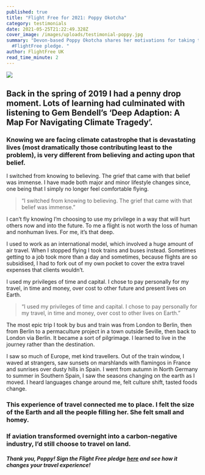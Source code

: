 ```yaml
---
published: true
title: "Flight Free for 2021: Poppy Okotcha"
category: testimonials
date: 2021-05-25T21:22:49.328Z
cover_image: /images/uploads/testimonial-poppy.jpg
summary: "Devon-based Poppy Okotcha shares her motivations for taking the
  #FlightFree pledge. "
author: FlightFree UK
read_time_minute: 2
---
```

![](/images/uploads/testimonial-poppy.jpg)

## Back in the spring of 2019 I had a penny drop moment. Lots of learning had culminated with listening to Gem Bendell’s ‘Deep Adaption: A Map For Navigating Climate Tragedy’.

### Knowing we are facing climate catastrophe that is devastating lives (most dramatically those contributing least to the problem), is very different from believing and acting upon that belief.

I switched from knowing to believing. The grief that came with that belief was immense. I have made both major and minor lifestyle changes since, one being that I simply no longer feel comfortable flying.

> “I switched from knowing to believing. The grief that came with that belief was immense.”

I can’t fly knowing I’m choosing to use my privilege in a way that will hurt others now and into the future. To me a flight is not worth the loss of human and nonhuman lives. For me, it’s that deep.

I used to work as an international model, which involved a huge amount of air travel. When I stopped flying I took trains and buses instead. Sometimes getting to a job took more than a day and sometimes, because flights are so subsidised, I had to fork out of my own pocket to cover the extra travel expenses that clients wouldn’t.

I used my privileges of time and capital. I chose to pay personally for my travel, in time and money, over cost to other future and present lives on Earth.

> “I used my privileges of time and capital. I chose to pay personally for my travel, in time and money, over cost to other lives on Earth.”

The most epic trip I took by bus and train was from London to Berlin, then from Berlin to a permaculture project in a town outside Seville, then back to London via Berlin. It became a sort of pilgrimage. I learned to live in the journey rather than the destination. 

I saw so much of Europe, met kind travellers. Out of the train window, I waved at strangers, saw sunsets on marshlands with flamingos in France and sunrises over dusty hills in Spain. I went from autumn in North Germany to summer in Southern Spain, I saw the seasons changing on the earth as I moved. I heard languages change around me, felt culture shift, tasted foods change. 

### This experience of travel connected me to place. I felt the size of the Earth and all the people filling her. She felt small and homey.

### If aviation transformed overnight into a carbon-negative industry, I’d still choose to travel on land.

#### *Thank you, Poppy! Sign the Flight Free pledge [here](/take_action/) and see how it changes your travel experience!*
